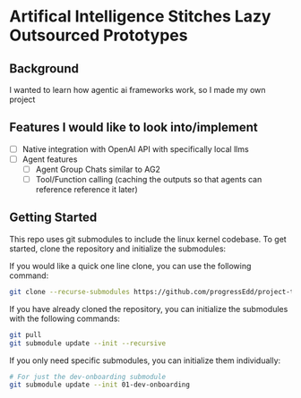 # Artifical Intelligence Stitches Lazy Outsourced Prototypes
## Background
I wanted to learn how agentic ai frameworks work, so I made my own project

## Features I would like to look into/implement
- [ ] Native integration with OpenAI API with specifically local llms
- [ ] Agent features
  - [ ] Agent Group Chats similar to AG2
  - [ ] Tool/Function calling (caching the outputs so that agents can reference reference it later)

## Getting Started
This repo uses git submodules to include the linux kernel codebase. To get started, clone the repository and initialize the submodules:

If you would like a quick one line clone, you can use the following command:
```bash
git clone --recurse-submodules https://github.com/progressEdd/project-template.git
```

If you have already cloned the repository, you can initialize the submodules with the following commands:
```bash
git pull
git submodule update --init --recursive
```

If you only need specific submodules, you can initialize them individually:
```bash
# For just the dev-onboarding submodule
git submodule update --init 01-dev-onboarding
```
